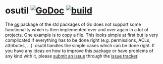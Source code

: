 # osutil [![GoDoc](https://godoc.org/github.com/zimmski/osutil?status.png)](https://godoc.org/github.com/zimmski/osutil) [![build](https://github.com/zimmski/osutil/actions/workflows/go.yml/badge.svg?branch=master)](https://github.com/zimmski/osutil/actions?query=branch%3Amaster)

The [os](http://golang.org/pkg/os/) package of the std packages of Go does not support some functionality which is then implemented over and over again in a lot of projects. One example is to copy a file. This looks simple at first but is very complicated if everything has to be done right (e.g. permissions, ACLs, attributes, ...). osutil handles the simple cases which can be done right. If you have any ideas on how to improve this package or have problems of any kind with it, please [submit an issue](https://github.com/zimmski/osutil/issues/new) through the [issue tracker](https://github.com/zimmski/osutil/issues).
